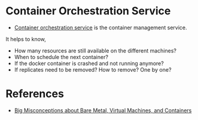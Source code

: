 
# Container Orchestration Service
- [Container orchestration service](https://www.vmware.com/topics/glossary/content/container-orchestration.html) is the container management service.

It helps to know,
- How many resources are still available on the different machines?
- When to schedule the next container?
- If the docker container is crashed and not running anymore? 
- If replicates need to be removed? How to remove? One by one?

# References
- [Big Misconceptions about Bare Metal, Virtual Machines, and Containers](https://www.youtube.com/watch?v=Jz8Gs4UHTO8)